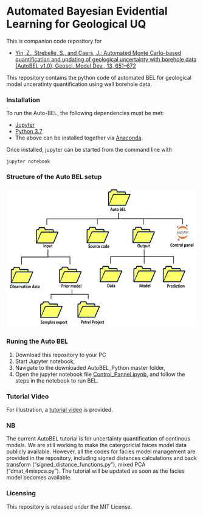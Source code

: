 # Automated Bayesian Evidential Learning for Geological UQ 

This is companion code repository for 
* [Yin, Z., Strebelle, S., and Caers, J.: Automated Monte Carlo-based quantification and updating of geological uncertainty with borehole data (AutoBEL v1.0), Geosci. Model Dev., 13, 651–672](https://www.geosci-model-dev.net/13/651/2020/gmd-13-651-2020.html/)
	
<p> This repository contains the python code of automated BEL for geological model unceratinty quantification using well borehole data.

### Installation

To run the Auto-BEL, the following dependencies must be met:
* [Jupyter](http://jupyter.org/) 
* [Python 3.7](https://www.python.org/) 
* The above can be installed together via [Anaconda](https://www.anaconda.com/).

Once installed, jupyter can be started from the command line with

	jupyter notebook
	
### Structure of the Auto BEL setup
<img src="source_code/img/dataset_struture.jpg" width="500" height="370">


### Runing the Auto BEL

1. Download this repository to your PC
2. Start Jupyter notebook,
3. Navigate to the downloaded AutoBEL_Python master folder, 
4. Open the jupyter notebook file [Control_Pannel.ipynb](https://github.com/sdyinzhen/AutoBEL_Python/blob/master/Control_Pannel.ipynb), and follow the steps in the notebook to run BEL. 

### Tutorial Video
For illustration, a [tutorial video](https://youtu.be/9dP1jCvMOXo) is provided. 

### NB
The current AutoBEL tutorial is for uncertainty quantification of continous models. We are still working to make the catergoricial faices model data publicly available. However, all the codes for facies model management are provided in the repository, including signed distances calculations and back transform (“signed_distance_functions.py”), mixed PCA (“dmat_4mixpca.py”). The tutorial will be updated as soon as the facies model becomes available. 

### Licensing
This repository is released under the MIT License.
